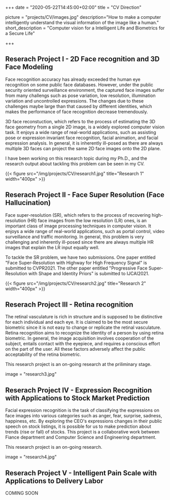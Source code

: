 +++
date = "2020-05-22T14:45:00+02:00"
title = "CV Direction"

picture = "projects/CV/images.jpg"
description="How to make a computer intelligently understand the visual information of the image like a human."
short_description = "Computer vision for a Intelligent Life and Biometrics for a Secure Life"

+++

## Reserach Project I - 2D Face recognition and 3D Face Modeling
Face recognition accuracy has already exceeded the human eye recognition on some public face databases. However, under the public security oriented surveillance environment, the captured face images suffer from many challengs such as pose variation, low resolution, illumination variation and uncontrolled expressions. The changes due to these challenges maybe large than that caused by different identities, which makes the performance of face recognition decrease tremendously.

3D face reconstuction, which refers to the process of estimating the 3D face geometry from a single 2D image, is a widely explored computer vision task. It enjoys a wide range of real-world applications, such as assisting pose or expression invariant face recognition, facial animation, and facial expression analysis. In general, it is inherently ill-posed as there are always multiple 3D faces can project the same 2D face images onto the 2D plane.

I have been working on this research topic during my Ph.D., and the research output about tackling this problem can be seen in my CV.

{{< figure src="/img/projects/CV/research1.jpg" title="Research 1" width="400px" >}}


## Reserach Project II - Face Super Resolution (Face Hallucination)
Face super-resolution (SR), which refers to the process of recovering high-resolution (HR) face images from the low resolution (LR) ones, is an
important class of image processing techniques in computer vision. It enjoys a wide range of real-world applications, such as portal control, 
video surveillance and traffic monitoring. In general, this problem is very challenging and inherently ill-posed since there are always multiple
HR images that explain the LR input equally well. 

To tackle the SR problem, we have two submissions. One paper entitled "Face Super-Resolution with Highway for High Frequency Signal" is submitted to CVPR2021. The other paper entitled "Progressive Face Super-Resolution with Shape and Identity Priors" is submitted to IJCAI2021.

{{< figure src="/img/projects/CV/research2.jpg" title="Research 2" width="400px" >}}


## Reserach Project III - Retina recognition
The retinal vasculature is rich in structure and is supposed to be distinctive for each individual and each eye. It is claimed to be the most secure biometric since it is not easy to change or replicate the retinal vasculature. Retina recognition aims to recognize the identity of a person by using 
retina biometric. In general, the image acquisition involves cooperation of the subject, entails contact with the eyepiece, and requires a conscious effort on the part of the
user. All these factors adversely affect the public acceptability of the retina biometric. 

This research project is an on-going research at the priliminary stage. 

image = "research3.jpg"

## Reserach Project IV - Expression Recognition with Applications to Stock Market Prediction
Facial expression recognition is the task of classifying the expressions on face images into various categories such as anger, fear, surprise, sadness, happiness, etc.
By exploring the CEO's expressions changes in their public speech on stock listings, it is possible for us to make prediction about trends (rise or fall) of stocks. 
This project is a collaborative work between Fiance department and Computer Science and Engineering department.

This research project is an on-going research. 

image = "research4.jpg"

## Reserach Project V - Intelligent Pain Scale with Applications to Delivery Labor
COMING SOON